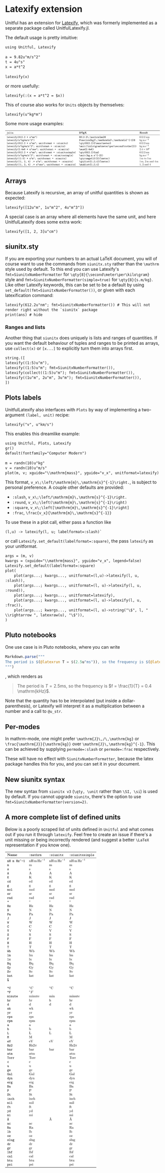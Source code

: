 # Latexify extension

Unitful has an extension for [Latexify](https://github.com/korsbo/Latexify.jl), which was formerly implemented as a separate package called UnitfulLatexify.jl.

The default usage is pretty intuitive:

```@example main
using Unitful, Latexify

a = 9.82u"m/s^2"
t = 4u"s"
x = a*t^2

latexify(x)
```

or more usefully:

```@example main
latexify(:(x = a*t^2 = $x))
```

This of course also works for `Units` objects by themselves:

```@example main
latexify(u"kg*m")
```

Some more usage examples:

![](assets/latex-examples.png)


## Arrays

Because Latexify is recursive, an array of unitful quantities is shown as
expected:


```@example main
latexify([12u"m", 1u"m^2", 4u"m^3"])
```

A special case is an array where all elements have the same unit, and here
UnitfulLatexify does some extra work:
```@example main
latexify([1, 2, 3]u"cm")
```


## siunitx.sty

If you are exporting your numbers to an actual LaTeX document, you will of
course want to use the commands from `siunitx.sty` rather than the `\mathrm`
style used by default. To this end you can use Latexify's `fmt=SiunitxNumberFormatter` for `\qty{8}{\second\meter\per\kilo\gram}` style and `fmt=SiunitxNumberFormatter(simple=true)` for
`\qty{8}{s.m/kg}`. Like other Latexify keywords, this can be set to be a default
by using `set_default(fmt=SiunitxNumberFormatter())`, or given with each latexification
command:

```@example main
latexify(612.2u"nm"; fmt=SiunitxNumberFormatter()) # This will not render right without the `siunitx` package
print(ans) # hide
```

### Ranges and lists

Another thing that `siunitx` does uniquely is lists and ranges of quantities.
If you want the default behaviour of tuples and ranges to be printed as arrays,
use `collect(x)` or `[x...]` to explicitly turn them into arrays first.

```@example main
string.([
latexify((1:5)u"m"),
latexify((1:5)u"m"; fmt=SiunitxNumberFormatter()),
latexify(collect((1:5)u"m"); fmt=SiunitxNumberFormatter()),
latexify((1u"m", 2u"m", 3u"m"); fmt=SiunitxNumberFormatter()),
])
```


## Plots labels

UnitfulLatexify also interfaces with `Plots` by way of implementing a two-argument `(label, unit)` recipe:

```@example main
latexify("v", u"km/s")
```

This enables this dreamlike example:

```
using Unitful, Plots, Latexify 
gr()
default(fontfamily="Computer Modern")

m = randn(10)u"kg"
v = randn(10)u"m/s"
plot(m, v; xguide="\\mathrm{mass}", yguide="v_x", unitformat=latexify)
```

This format, ``v_x\;\left/\mathrm{m}\,\mathrm{s}^{-1}\right.``, is subject to personal
preference. A couple other defaults are provided:
- `:slash`, ``v_x\;\left/\mathrm{m}\,\mathrm{s}^{-1}\right.``
- `:round`, ``v_x\;\left(\mathrm{m}\,\mathrm{s}^{-1}\right)``
- `:square`, ``v_x\;\left[\mathrm{m}\,\mathrm{s}^{-1}\right]``
- `:frac`, ``\frac{v_x}{\mathrm{m}\,\mathrm{s}^{-1}}``

To use these in a plot call, either pass a function like 
```
(l,u) -> latexify(l, u; labelformat=:slash)` 
```
or call `Latexify.set_default(labelformat=:square)`, the pass `latexify` as your unitformat.

```
args = (m, v)
kwargs = (xguide="\\mathrm{mass}", yguide="v_x", legend=false)
Latexify.set_default(labelformat=:square)
plot(
	plot(args...; kwargs..., unitformat=(l,u)->latexify(l, u, :slash)),
	plot(args...; kwargs..., unitformat=(l, u)->latexify(l, u, :round)),
	plot(args...; kwargs..., unitformat=latexify),
	plot(args...; kwargs..., unitformat=(l, u)->latexify(l, u, :frac)),
	plot(args...; kwargs..., unitformat=(l, u)->string("\$", l, " \\rightarrow ", latexraw(u), "\$")),
)
```

## Pluto notebooks
One use case is in Pluto notebooks, where you can
write

```julia
Markdown.parse("""
The period is $(@latexrun T = $(2.5u"ms")), so the frequency is $(@latexdefine f = 1/T post=u"kHz").
""")
```
, which renders as

> The period is $T = 2.5 \mathrm{ms}$, so the frequency is $f = \frac{1}{T} = 0.4 \mathrm{kHz}$.

Note that the quantity has to be interpolated (put inside a
dollar-parenthesis), or Latexify will interpret it as a multiplication between
a number and a call to `@u_str`.


## Per-modes

In mathrm-mode, one might prefer ``\mathrm{J}\,/\,\mathrm{kg}`` or
``\frac{\mathrm{J}}{\mathrm{kg}}`` over ``\mathrm{J}\,\mathrm{kg}^{-1}``. This
can be achieved by supplying `permode=:slash` or `permode=:frac` respectively.

These will have no effect with `SiunitxNumberFormatter`, because the latex package handles
this for you, and you can set it in your document.

## New siunitx syntax

The new syntax from `siunitx v3` (`\qty, \unit` rather
than `\SI, \si`) is used by default. If you cannot upgrade `siunitx`, there's the option
to use `fmt=SiunitxNumberFormatter(version=2)`.

## A more complete list of defined units

Below is a poorly scraped list of units defined in `Unitful` and what comes out
if you run it through `latexify`. Feel free to create an issue if there's a
unit missing or being incorrectly rendered (and suggest a better ``\LaTeX``
representation if you know one).

![](assets/latex-allunits.png)
